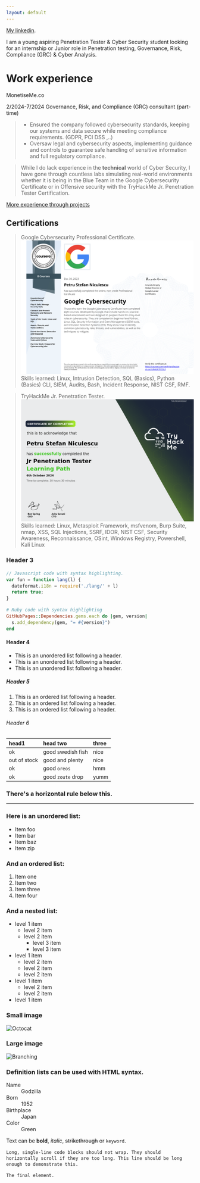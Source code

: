 ```yaml
---
layout: default
---
```


[My linkedin](https://www.linkedin.com/in/petru-niculescu/).

I am a young aspiring Penetration Tester & Cyber Security student looking for an internship or Junior role in Penetration testing, Governance, Risk, Compliance (GRC) & Cyber Analysis.

# Work experience

MonetiseMe.co 

2/2024-7/2024
Governance, Risk, and Compliance (GRC) consultant (part-time)

> - Ensured the company followed cybersecurity standards, keeping our systems and data secure while meeting compliance requirements. (GDPR, PCI DSS ,..)
> - Oversaw legal and cybersecurity aspects, implementing guidance and controls to guarantee safe handling of sensitive information and full regulatory compliance.


> While I do lack experience in the **technical** world of Cyber Security, I have gone through countless labs simulating real-world environments whether it is being in the Blue Team in the Google Cybersecurity Certificate or in Offensive security with the TryHackMe Jr. Penetration Tester Certification.

[More experience through projects](./projects)

## Certifications

> Google Cybersecurity Professional Certificate.
> ![Google_cert](CourseraUR4GA7FXSSLF.png)
> Skills learned: Linux, Intrusion Detection, SQL (Basics), Python (Basics) CLI, SIEM, Audits, Bash, Incident Response, NIST CSF, RMF.

> TryHackMe Jr. Penetration Tester.
> ![TryHackMe_cert](THM-FN1WGOGQUZ.png)
> Skills learned: Linux, Metasploit Framework, msfvenom, Burp Suite, nmap, XSS, SQL Injections, SSRF, IDOR, NIST CSF, Security Awareness, Reconnaissance, OSint, Windows Registry, Powershell, Kali Linux

### Header 3

```js
// Javascript code with syntax highlighting.
var fun = function lang(l) {
  dateformat.i18n = require('./lang/' + l)
  return true;
}
```

```ruby
# Ruby code with syntax highlighting
GitHubPages::Dependencies.gems.each do |gem, version|
  s.add_dependency(gem, "= #{version}")
end
```

#### Header 4

*   This is an unordered list following a header.
*   This is an unordered list following a header.
*   This is an unordered list following a header.

##### Header 5

1.  This is an ordered list following a header.
2.  This is an ordered list following a header.
3.  This is an ordered list following a header.

###### Header 6

| head1        | head two          | three |
|:-------------|:------------------|:------|
| ok           | good swedish fish | nice  |
| out of stock | good and plenty   | nice  |
| ok           | good `oreos`      | hmm   |
| ok           | good `zoute` drop | yumm  |

### There's a horizontal rule below this.

* * *

### Here is an unordered list:

*   Item foo
*   Item bar
*   Item baz
*   Item zip

### And an ordered list:

1.  Item one
1.  Item two
1.  Item three
1.  Item four

### And a nested list:

- level 1 item
  - level 2 item
  - level 2 item
    - level 3 item
    - level 3 item
- level 1 item
  - level 2 item
  - level 2 item
  - level 2 item
- level 1 item
  - level 2 item
  - level 2 item
- level 1 item

### Small image

![Octocat](https://github.githubassets.com/images/icons/emoji/octocat.png)

### Large image

![Branching](https://guides.github.com/activities/hello-world/branching.png)


### Definition lists can be used with HTML syntax.

<dl>
<dt>Name</dt>
<dd>Godzilla</dd>
<dt>Born</dt>
<dd>1952</dd>
<dt>Birthplace</dt>
<dd>Japan</dd>
<dt>Color</dt>
<dd>Green</dd>
</dl>

Text can be **bold**, _italic_, ~~strikethrough~~ or `keyword`.

```
Long, single-line code blocks should not wrap. They should horizontally scroll if they are too long. This line should be long enough to demonstrate this.
```

```
The final element.
```
